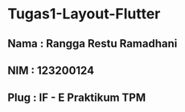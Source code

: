 # Tugas1-Layout-Flutter

## Nama : Rangga Restu Ramadhani
## NIM  : 123200124
## Plug : IF - E Praktikum TPM
